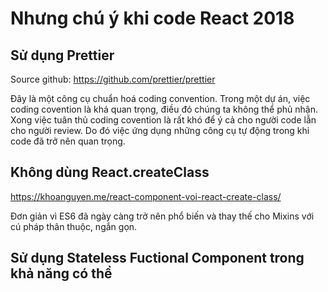 # Nhưng chú ý khi code React 2018

## Sử dụng Prettier

Source github: https://github.com/prettier/prettier

Đây là một công cụ chuẩn hoá coding convention. Trong một dự án, việc coding covention là khá quan trọng, điều đó chúng ta không thể phủ nhận. Xong việc tuân thủ coding covention  là rất khó để ý cả cho người code lẫn cho người review. Do đó việc ứng dụng những công cụ tự động trong khi code đã trở nên quan trọng.

## Không dùng React.createClass

https://khoanguyen.me/react-component-voi-react-create-class/

Đơn giản vì ES6 đã ngày càng trở nên phổ biến và thay thế cho Mixins với cú pháp thân thuộc, ngắn gọn.

## Sử dụng Stateless Fuctional Component trong khả năng có thể


